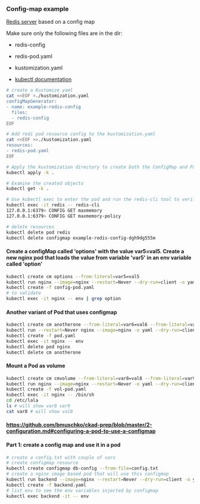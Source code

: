 ### Config-map example

[Redis server](https://kubernetes.io/docs/tutorials/configuration/configure-redis-using-configmap/) based on a config map

Make sure only the following files are in the dir:
* redis-config
* redis-pod.yaml
* kustomization.yaml

* [kubectl documentation](https://kubernetes.io/docs/reference/generated/kubectl/kubectl-commands#-em-configmap-em-)

```bash
# create a Kustomize yaml
cat <<EOF >./kustomization.yaml
configMapGenerator:
- name: example-redis-config
  files:
  - redis-config
EOF

# Add redi pod resource config to the kustomization.yaml
cat <<EOF >>./kustomization.yaml
resources:
- redis-pod.yaml
EOF

# Apply the kustomization directory to create both the ConfigMap and Pod objects
kubectl apply -k .

# Examine the created objects
kubectl get -k .

# Use kubectl exec to enter the pod and run the redis-cli tool to verify that the configuration was correctly applied
kubectl exec -it redis -- redis-cli
127.0.0.1:6379> CONFIG GET maxmemory
127.0.0.1:6379> CONFIG GET maxmemory-policy

# delete resources
kubectl delete pod redis
kubectl delete configmap example-redis-config-dgh9dg555m
```
#### Create a configMap called 'options' with the value var5=val5. Create a new nginx pod that loads the value from variable 'var5' in an env variable called 'option'
```bash
kubectl create cm options --from-literal=var5=val5
kubectl run nginx --image=nginx --restart=Never --dry-run=client -o yaml > config-pod.yaml
kubectl create -f config-pod.yaml
# to validate
kubectl exec -it nginx -- env | grep option
```
#### Another variant of Pod that uses configmap
```bash
kubectl create cm anotherone --from-literal=var6=val6 --from-literal=var7=val7
kubectl run --restart=Never nginx --image=nginx -o yaml --dry-run=client > env-pod.yaml
kubectl create -f pod.yaml
kubectl exec -it nginx -- env 
kubectl delete pod nginx
kubectl delete cm anotherone
```
#### Mount a Pod as volume
```bash
kubectl create cm cmvolume --from-literal=var8=val8 --from-literal=var9=val9
kubectl run nginx --image=nginx --restart=Never -o yaml --dry-run=client > vol-pod.yaml
kubectl create -f vol-pod.yaml
kubectl exec -it nginx -- /bin/sh
cd /etc/lala
ls # will show var8 var9
cat var8 # will show val8
```
#### https://github.com/bmuschko/ckad-prep/blob/master/2-configuration.md#configuring-a-pod-to-use-a-configmap

#### Part 1: create a config map and use it in a pod
```bash
# create a config.txt with couple of vars
# create configmap resource
kubectl create configmap db-config --from-file=config.txt
# create a nginx image based pod that will use this configmap
kubectl run backend --image=nginx --restart=Never --dry-run=client -o yaml > backend.yaml
kubectl create -f backend.yaml
# list env to see the env variables injected by configmap
kubectl exec backend -it -- env
```